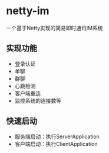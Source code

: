 # netty-im

一个基于Netty实现的简易即时通讯IM系统

## 实现功能

- 登录认证
- 单聊
- 群聊
- 心跳检测
- 客户端重连
- 监控系统的连接数等


## 快速启动
- 服务端启动：执行ServerApplication
- 客户端启动：执行ClientApplication
